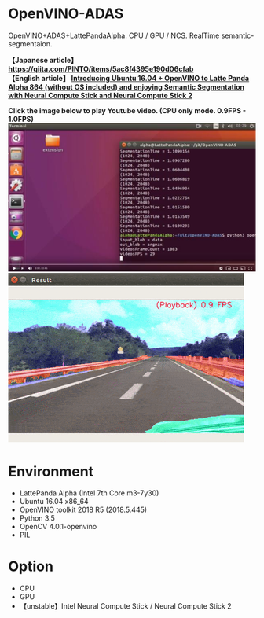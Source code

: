 # OpenVINO-ADAS
OpenVINO+ADAS+LattePandaAlpha. CPU / GPU / NCS. RealTime semantic-segmentaion.  
  
**【Japanese article】 https://qiita.com/PINTO/items/5ac8f4395e190d06cfab**  
**【English article】 [Introducing Ubuntu 16.04 + OpenVINO to Latte Panda Alpha 864 (without OS included) and enjoying Semantic Segmentation with Neural Compute Stick and Neural Compute Stick 2](https://qiita.com/PINTO/items/5ac8f4395e190d06cfab#introducing-ubuntu-1604--openvino-to-latte-panda-alpha-864-without-os-included-and-enjoying-semantic-segmentation-with-neural-compute-stick-and-neural-compute-stick-2)**  
  
**Click the image below to play Youtube video. (CPU only mode. 0.9FPS - 1.0FPS)**  
[![sample](./media/sample.jpg)](https://youtu.be/R0dtm30qazM)  
![01](./media/sample.gif)
# Environment
- LattePanda Alpha (Intel 7th Core m3-7y30)
- Ubuntu 16.04 x86_64
- OpenVINO toolkit 2018 R5 (2018.5.445)
- Python 3.5
- OpenCV 4.0.1-openvino
- PIL

# Option

- CPU
- GPU
- 【unstable】Intel Neural Compute Stick / Neural Compute Stick 2
